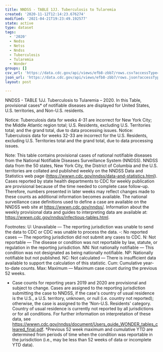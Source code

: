 ```yaml
---
title: NNDSS - TABLE 1JJ. Tuberculosis to Tularemia
created: '2020-11-12T12:14:23.676274'
modified: '2021-04-21T19:23:49.192577'
state: active
type: dataset
tags:
  - '2020'
  - Nedss
  - Netss
  - Nndss
  - Tuberculosis
  - Tularemia
  - Wonder
groups: []
csv_url: 'https://data.cdc.gov/api/views/efb8-zbb7/rows.csv?accessType=DOWNLOAD'
json_url: 'https://data.cdc.gov/api/views/efb8-zbb7/rows.json?accessType=DOWNLOAD'
layout: post

---
```

NNDSS - TABLE 1JJ. Tuberculosis to Tularemia – 2020. In this Table, provisional cases* of notifiable diseases are displayed for United States, U.S. territories, and Non-U.S. residents.

Notice: Tuberculosis data for weeks 4-31 are incorrect for New York City; the Middle Atlantic region total; U.S. Residents, excluding U.S. Territories total; and the grand total, due to data processing issues. 
Notice: Tuberculosis data for weeks 32-33 are incorrect for the U.S. Residents, excluding U.S. Territories total and the grand total, due to data processing issues. 

Note:
This table contains provisional cases of national notifiable diseases from the National Notifiable Diseases Surveillance System (NNDSS). NNDSS data from the 50 states, New York City, the District of Columbia and the U.S. territories are collated and published weekly on the NNDSS Data and Statistics web page (https://wwwn.cdc.gov/nndss/data-and-statistics.html). Cases reported by state health departments to CDC for weekly publication are provisional because of the time needed to complete case follow-up. Therefore, numbers presented in later weeks may reflect changes made to these counts as additional information becomes available. The national surveillance case definitions used to define a case are available on the NNDSS web site at https://wwwn.cdc.gov/nndss/. Information about the weekly provisional data and guides to interpreting data are available at: https://wwwn.cdc.gov/nndss/infectious-tables.html.

Footnotes:
U: Unavailable — The reporting jurisdiction was unable to send the data to CDC or CDC was unable to process the data.
-: No reported cases — The reporting jurisdiction did not submit any cases to CDC.
N: Not reportable — The disease or condition was not reportable by law, statute, or regulation in the reporting jurisdiction.
NN: Not nationally notifiable — This condition was not designated as being nationally notifiable.
NP: Nationally notifiable but not published.
NC: Not calculated — There is insufficient data available to support the calculation of this statistic.
Cum: Cumulative year-to-date counts.
Max: Maximum — Maximum case count during the previous 52 weeks.
* Case counts for reporting years 2019 and 2020 are provisional and subject to change. Cases are assigned to the reporting jurisdiction submitting the case to NNDSS, if the case's country of usual residence is the U.S., a U.S. territory, unknown, or null (i.e. country not reported); otherwise, the case is assigned to the 'Non-U.S. Residents' category. Country of usual residence is currently not reported by all jurisdictions or for all conditions. For further information on interpretation of these data, see https://wwwn.cdc.gov/nndss/document/Users_guide_WONDER_tables_cleared_final.pdf.
†Previous 52 week maximum and cumulative YTD are determined from periods of time when the condition was reportable in the jurisdiction (i.e., may be less than 52 weeks of data or incomplete YTD data).
